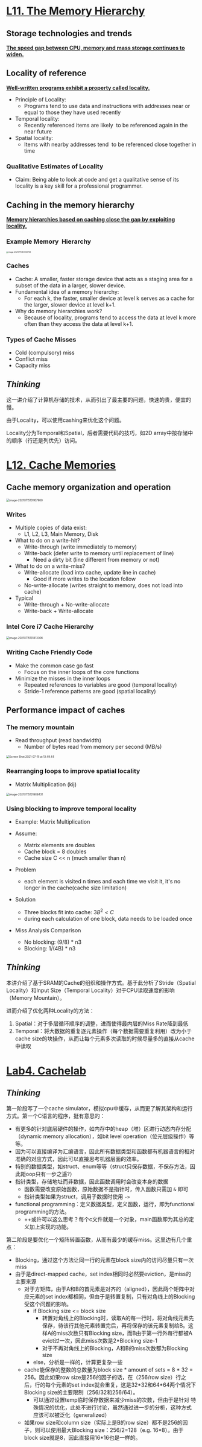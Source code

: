 

# <u>L11. The Memory Hierarchy</u>

## Storage technologies and trends

**<u>The speed gap between CPU, memory and mass storage continues to widen.</u>**

## Locality of reference

**<u>Well-written programs exhibit a property called locality.</u>**

- Principle of Locality: 
	- Programs tend to use data and instructions with addresses near or equal to those they have used recently
- Temporal locality:  
	- Recently referenced items are likely  to be referenced again in the near future
- Spatial locality:  
	- Items with nearby addresses tend  to be referenced close together in time

### Qualitative Estimates of Locality

- Claim: Being able to look at code and get a qualitative sense of its locality is a key skill for a professional programmer.

## Caching in the memory hierarchy

**<u>Memory hierarchies based on caching close the gap by exploiting locality.</u>**

### Example Memory  Hierarchy

<img src="/Users/tian/Library/Mobile Documents/com~apple~CloudDocs/Typora/15-213/U.assets/image-20210715104350765.png" alt="image-20210715104350765" style="zoom: 33%;" />

### Caches

- Cache: A smaller, faster storage device that acts as a staging area for a subset of the data in a larger, slower device.
- Fundamental idea of a memory hierarchy:
	- For each k, the faster, smaller device at level k serves as a cache for the larger, slower device at level k+1.
- Why do memory hierarchies work?
	- Because of locality, programs tend to access the data at level k more often than they access the data at level k+1. 

### Types of Cache Misses

- Cold (compulsory) miss
- Conflict miss
- Capacity miss

## *Thinking*

这一讲介绍了计算机存储的技术，从而引出了最主要的问题，快速的贵，便宜的慢。

由于Locality，可以使用cashing来优化这个问题。

Locality分为Temporal和Spatial，后者需要代码的技巧，如2D array中按存储中的顺序（行还是列优先）访问。



# <u>L12. Cache Memories</u>

## Cache memory organization and operation

<img src="/Users/tian/Library/Mobile Documents/com~apple~CloudDocs/Typora/15-213/U.assets/image-20210715131107900.png" alt="image-20210715131107900" style="zoom:50%;" />

### Writes

- Multiple copies of data exist:
	- L1, L2, L3, Main Memory, Disk
- What to do on a write-hit?
	- Write-through (write immediately to memory)
	- Write-back (defer write to memory until replacement of line)
		- Need a dirty bit (line different from memory or not)
- What to do on a write-miss?
	- Write-allocate (load into cache, update line in cache)
		- Good if more writes to the location follow
	- No-write-allocate (writes straight to memory, does not load into cache)
- Typical
	- Write-through + No-write-allocate
	- Write-back + Write-allocate

### Intel Core i7 Cache Hierarchy

<img src="/Users/tian/Library/Mobile Documents/com~apple~CloudDocs/Typora/15-213/U.assets/image-20210715131313306.png" alt="image-20210715131313306" style="zoom:50%;" />

### Writing Cache Friendly Code

- Make the common case go fast
	- Focus on the inner loops of the core functions
- Minimize the misses in the inner loops
	- Repeated references to variables are good (temporal locality)
	- Stride-1 reference patterns are good (spatial locality)

## Performance impact of caches

### The memory mountain

- Read throughput (read bandwidth)
	- Number of bytes read from memory per second (MB/s)

<img src="/Users/tian/Library/Mobile Documents/com~apple~CloudDocs/Typora/15-213/U.assets/Screen Shot 2021-07-15 at 13.49.44.png" alt="Screen Shot 2021-07-15 at 13.49.44" style="zoom:50%;" />

### Rearranging loops to improve spatial locality

- Matrix Multiplication (kij)

<img src="/Users/tian/Library/Mobile Documents/com~apple~CloudDocs/Typora/15-213/U.assets/image-20210715131908431.png" alt="image-20210715131908431" style="zoom:50%;" />

### Using blocking to improve temporal locality

- Example: Matrix Multiplication
- Assume: 
	- Matrix elements are doubles
	- Cache block = 8 doubles
	- Cache size C << n (much smaller than n)

- Problem
	- each element is visited n times and each time we visit it, it's no longer in the cache(cache size limitation)
- Solution
	- Three blocks       fit into cache: $3B^2 < C$
	- during each calculation of one block, data needs to be loaded once
- Miss Analysis Comparison
	- No blocking: (9/8) * n3
	- Blocking: 1/(4B) * n3

## *Thinking*

本讲介绍了基于SRAM的Cache的组织和操作方式。基于此分析了Stride（Spatial Locality）和Input Size（Temporal Locality）对于CPU读取速度的影响（Memory Mountain）。

进而介绍了优化两种Locality的方法：

1. Spatial：对于多层循环顺序的调整，进而使得最内层的Miss Rate降到最低
2. Temporal：将大数据的重复逐元素操作（每个数据需要重复利用）改为小于cache size的块操作，从而让每个元素多次读取的时候尽量多的直接从cache中读取



# <u>Lab4. Cachelab</u>

## *Thinking*

第一阶段写了一个cache simulator，模拟cpu中缓存，从而更了解其架构和运行方式。第一个C语言的程序，挺有意思的：

- 有更多的针对底层硬件的操作，如内存中的heap（堆）区进行动态内存分配（dynamic memory allocation），如bit level operation（位元层级操作）等等。
- 因为可以直接编译为汇编语言，因此所有数据类型和函数都有机器语言的相对准确的对应方式，因此可以直接思考机器层面的效率。
- 特别的数据类型，如struct、enum等等（struct只保存数据，不保存方法，因此距oop只有一步之遥?）
- 指针类型，存储地址而非数据，因此函数调用时会改变本身的数据
	- 函数需要改变原始函数，原始数据不是指针时，传入函数只需加 `&` 即可
	- 指针类型如果为struct，调用子数据时使用 `->`
- functional programming：定义数据类型，定义函数，运行，即为functional programming的方法。
	- ++或许可以这么思考？每个c文件就是一个对象，main函数即为其总的定义加上实现的功能。

第二阶段是要优化一个矩阵转置函数，从而有最少的缓存miss。这里边有几个重点：

- Blocking，通过这个方法让同一行的元素在block size内的访问尽量只有一次miss
- 由于是direct-mapped cache，set index相同时必然要eviction，是miss的主要来源
	- 对于方矩阵，由于A和B的首元素是对齐的（aligned），因此两个矩阵中对应元素的set index都相同，但由于是转置复制，只有对角线上的Blocking受这个问题的影响。
		- if Blocking size <= block size
			- 转置对角线上的Blocking时，读取A的每一行时，将对角线元素先保存，待该行其他元素转置完后，再将保存的该元素复制给B。这样A的miss次数只有Blocking size，而B由于第一行外每行都被A evict过一次，因此miss次数是2*Blocking size-1
			- 对于不再对角线上的Blocking，A和B的miss次数都为Blocking size
		- else，分析是一样的，计算更复杂一些
	- cache能保存的整数的总数量为block size * amount of sets = 8 * 32 = 256。因此如果row size是256的因子的话，在（256/row size）行之后，行的每个元素的set index就会重复，这是32\*32和64\*64两个情况下Blocking size的主要限制（256/32和256/64）。
		- 可以通过设置temp临时保存数据来减少miss的次数，但由于是针对 特殊情况的优化，此处不进行讨论，虽然通过进一步的分析，这种方式应该可以被泛化（generalized）
	- 如果row size和column size（实际上是B的row size）都不是256的因子，则可以使用最大Blocking size：256/2=128（e.g. 16\*8）。由于block size就是8，因此直接用16\*16也是一样的。

































